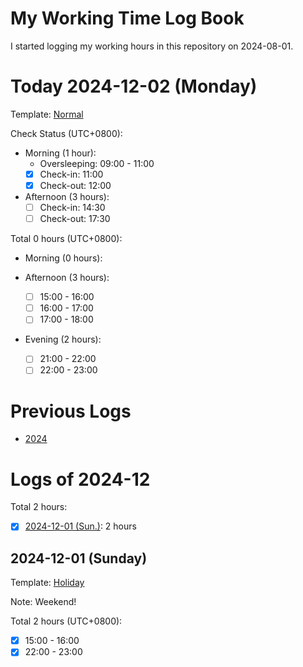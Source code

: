# My Working Time Log Book

I started logging my working hours in this repository on 2024-08-01.

# Today 2024-12-02 (Monday)

Template: [Normal](Templates/Normal-v2.md#normal-template-with-check-status)

Check Status (UTC+0800):

- Morning (1 hour):
  - Oversleeping: 09:00 - 11:00
  - [x] Check-in: 11:00
  - [x] Check-out: 12:00
- Afternoon (3 hours):
  - [ ] Check-in: 14:30
  - [ ] Check-out: 17:30

Total 0 hours (UTC+0800):

- Morning (0 hours):

- Afternoon (3 hours):
  - [ ] 15:00 - 16:00
  - [ ] 16:00 - 17:00
  - [ ] 17:00 - 18:00

- Evening (2 hours):
  - [ ] 21:00 - 22:00
  - [ ] 22:00 - 23:00

# Previous Logs

- [2024](./2024/2024.md)

# Logs of 2024-12

Total 2 hours:

- [x] [2024-12-01 (Sun.)](#2024-12-01-sunday): 2 hours

## 2024-12-01 (Sunday)

Template: [Holiday](Templates/Templates/Holiday-v2.md)

Note: Weekend!

Total 2 hours (UTC+0800):

- [x] 15:00 - 16:00
- [x] 22:00 - 23:00
